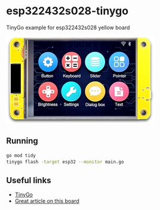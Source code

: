 # esp322432s028-tinygo

TinyGo example for esp322432s028 yellow board

![esp322432s028](image.png)

## Running

```bash
go mod tidy
tinygo flash -target esp32 --monitor main.go
```
## Useful links

- [TinyGo](https://tinygo.org/)
- [Great article on this board](https://macsbug.wordpress.com/2022/08/17/esp32-2432s028/)
